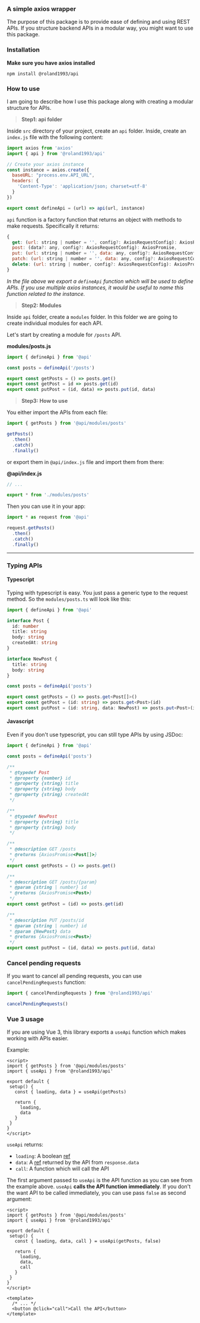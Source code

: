 ### A simple axios wrapper

The purpose of this package is to provide ease of defining and using REST APIs.
If you structure backend APIs in a modular way, you might want to use this package.

### Installation

**Make sure you have axios installed**

```shell
npm install @roland1993/api
```

### How to use

I am going to describe how I use this package along with creating a modular structure for APIs.

> **Step1: api folder**

Inside `src` directory of your project, create an `api` folder.
Inside, create an `index.js` file with the following content:

```js
import axios from 'axios'
import { api } from '@roland1993/api'

// Create your axios instance
const instance = axios.create({
  baseURL: "process.env.API_URL",
  headers: {
    'Content-Type': 'application/json; charset=utf-8'
  }
})

export const defineApi = (url) => api(url, instance)
```

`api` function is a factory function that returns an object with methods to make requests.
Specifically it returns:

```js
{
  get: (url: string | number = '', config?: AxiosRequestConfig): AxiosPromise,
  post: (data?: any, config?: AxiosRequestConfig): AxiosPromise,
  put: (url: string | number = '', data: any, config?: AxiosRequestConfig): AxiosPromise,
  patch: (url: string | number = '', data: any, config?: AxiosRequestConfig): AxiosPromise
  delete: (url: string | number, config?: AxiosRequestConfig): AxiosPromise
}
```

*In the file above we export a `defineApi` function which will be used to define APIs.
If you use multiple axios instances, it would be useful to name this function related to the instance.*

> **Step2: Modules**

Inside `api` folder, create a `modules` folder. In this folder we are going to create individual modules for each API.

Let's start by creating a module for `/posts` API.

**modules/posts.js**

```js
import { defineApi } from '@api'

const posts = defineApi('/posts')

export const getPosts = () => posts.get()
export const getPost = id => posts.get(id)
export const putPost = (id, data) => posts.put(id, data)
```

> **Step3: How to use**

You either import the APIs from each file:

```js
import { getPosts } from '@api/modules/posts'

getPosts()
  .then()
  .catch()
  .finally()
```

or export them in `@api/index.js` file and import them from there:

**@api/index.js**
```js
// ...

export * from './modules/posts'
```

Then you can use it in your app:

```js
import * as request from '@api'

request.getPosts()
  .then()
  .catch()
  .finally()
```

------------------

### Typing APIs

#### Typescript

Typing with typescript is easy. You just pass a generic type to the request method.
So the `modules/posts.ts` will look like this:

```ts
import { defineApi } from '@api'

interface Post {
  id: number
  title: string
  body: string
  createdAt: string
}

interface NewPost {
  title: string
  body: string
}

const posts = defineApi('posts')

export const getPosts = () => posts.get<Post[]>()
export const getPost = (id: string) => posts.get<Post>(id)
export const putPost = (id: string, data: NewPost) => posts.put<Post>(id, data)
```

#### Javascript

Even if you don't use typescript, you can still type APIs by using JSDoc:

```js
import { defineApi } from '@api'

const posts = defineApi('posts')

/**
 * @typedef Post
 * @property {number} id
 * @property {string} title
 * @property {string} body
 * @property {string} createdAt
 */

/**
 * @typedef NewPost
 * @property {string} title
 * @property {string} body
 */

/**
 * @description GET /posts
 * @returns {AxiosPromise<Post[]>}
 */
export const getPosts = () => posts.get()

/**
 * @description GET /posts/{param}
 * @param {string | number} id
 * @returns {AxiosPromise<Post>}
 */
export const getPost = (id) => posts.get(id)

/**
 * @description PUT /posts/id
 * @param {string | number} id
 * @param {NewPost} data
 * @returns {AxiosPromise<Post>}
 */
export const putPost = (id, data) => posts.put(id, data)
```
### Cancel pending requests

If you want to cancel all pending requests, you can use `cancelPendingRequests` function:

```js
import { cancelPendingRequests } from '@roland1993/api'

cancelPendingRequests()
```
### Vue 3 usage

If you are using Vue 3, this library exports a `useApi` function which makes working with APIs easier.

Example:

```vue
<script>
import { getPosts } from '@api/modules/posts'
import { useApi } from '@roland1993/api'

export default {
 setup() {
   const { loading, data } = useApi(getPosts)

   return {
     loading,
     data
   }
 }
}
</script>
```

`useApi` returns:

- `loading`: A boolean [ref](https://v3.vuejs.org/api/refs-api.html#ref)
- `data`: A [ref](https://v3.vuejs.org/api/refs-api.html#ref) returned by the API from `response.data`
- `call`: A function which will call the API

The first argument passed to `useApi` is the API function as you can see from the example above.
`useApi` **calls the API function immediately**. If you don't the want API to be called immediately, you can use pass `false` as second argument:

```vue
<script>
import { getPosts } from '@api/modules/posts'
import { useApi } from '@roland1993/api'

export default {
 setup() {
   const { loading, data, call } = useApi(getPosts, false)

   return {
     loading,
     data,
     call
   }
 }
}
</script>

<template>
  /* ... */
  <button @click="call">Call the API</button>
</template>
```

